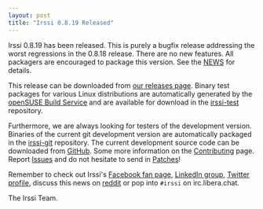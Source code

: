 ```yaml
---
layout: post
title: "Irssi 0.8.19 Released"
---
```


Irssi 0.8.19 has been released. This is purely a bugfix release addressing
the worst regressions in the 0.8.18 release. There are no new features. 
All packagers are encouraged to package this version. See the
[NEWS](/NEWS/#news-v0-8-19) for
details.


This release can be downloaded from [our releases
page](/NEWS/#news-v0-8-19). Binary test packages for
various Linux distributions are automatically generated by the
[openSUSE Build Service](https://build.opensuse.org/) and are available for
download in the
[irssi-test](https://download.opensuse.org/repositories/home:/ailin_nemui:/irssi-test/)
repository.

Furthermore, we are always looking for testers of the development version. Binaries
of the current git development version are automatically packaged in the
[irssi-git](https://download.opensuse.org/repositories/home:/ailin_nemui:/irssi-git/)
repository. The current development source code can be downloaded from
[GitHub](https://github.com/irssi/irssi). Some more information on the
[Contributing](https://irssi.org/development/) page.
Report [Issues](https://github.com/irssi/irssi/issues) and  do not hesitate to send in
[Patches](https://github.com/irssi/irssi/pulls)!

Remember to check out Irssi's [Facebook fan
page](https://facebook.com/irssi), [LinkedIn
group](https://www.linkedin.com/groups?gid=147751), [Twitter
profile](https://twitter.com/IrssiProject),
discuss this news on [reddit](https://www.reddit.com/r/linux/comments/4brrb7)
or pop into `#irssi` on irc.libera.chat.

The Irssi Team.
